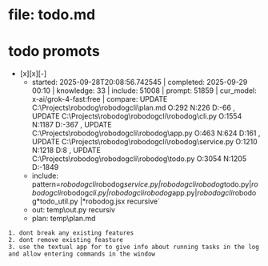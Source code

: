 # file: todo.md


# todo  promots
- [x][x][-] 
  - started: 2025-09-28T20:08:56.742545 | completed: 2025-09-29 00:10 | knowledge: 33 | include: 51008 | prompt: 51859 | cur_model: x-ai/grok-4-fast:free | compare: UPDATE C:\Projects\robodog\robodogcli\plan.md O:292 N:226 D:-66 , UPDATE C:\Projects\robodog\robodogcli\robodog\cli.py O:1554 N:1187 D:-367 , UPDATE C:\Projects\robodog\robodogcli\robodog\app.py O:463 N:624 D:161 , UPDATE C:\Projects\robodog\robodogcli\robodog\service.py O:1210 N:1218 D:8 , UPDATE C:\Projects\robodog\robodogcli\robodog\todo.py O:3054 N:1205 D:-1849 
  - include: pattern=*robodogcli*robodog*service.py|*robodogcli*robodog*todo.py|*robodogcli*robodog*cli.py|*robodogcli*robodog*app.py|*robodogcli*robodog*todo_util.py |*robodog.jsx   recursive`
  - out: temp\out.py recursiv 
  - plan: temp\plan.md
```knowledge
1. dont break any existing features
2. dont remove existing feasture
3. use the textual app for to give info about running tasks in the log and allow entering commands in the window 
```
